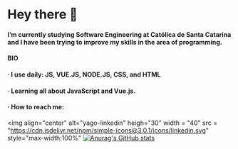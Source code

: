 # Hey there 👋

#### I’m currently studying Software Engineering at Católica de Santa Catarina and I have been trying to improve my skills in the area of programming.

#### BIO

  ####  · I use daily: JS, VUE.JS, NODE.JS, CSS, and HTML
  ####  · Learning all about JavaScript and Vue.js. 
  ####  · How to reach me: <a h ref="https://www.linkedin.com/in/yagoca/" target="_blank">
  <img align="center" alt="yago-linkedin" heigh="30" width = "40" src = "https://cdn.jsdelivr.net/npm/simple-icons@3.0.1/icons/linkedin.svg" style="max-width:100%" </a>
  [![Anurag's GitHub stats](https://github-readme-stats.vercel.app/api?yagoayala=anuraghazra)](https://github.com/anuraghazra/github-readme-stats)
